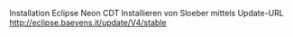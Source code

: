 Installation Eclipse Neon CDT
Installieren von Sloeber mittels Update-URL http://eclipse.baeyens.it/update/V4/stable


